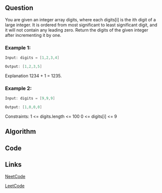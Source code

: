 ## Question
You are given an integer array digits, where each digits[i] is the ith digit of a large integer. It is ordered from most significant to least significant digit, and it will not contain any leading zero.
Return the digits of the given integer after incrementing it by one.
### Example 1:


```java
Input: digits = [1,2,3,4]

Output: [1,2,3,5]

```
Explanation 1234 + 1 = 1235.
### Example 2:


```java
Input: digits = [9,9,9]

Output: [1,0,0,0]

```
Constraints:
1 <= digits.length <= 100
0 <= digits[i] <= 9


## Algorithm

## Code

## Links

[NeetCode](https://neetcode.io/problems/plus-one)

[LeetCode](https://leetcode.com/problems/plus-one)
